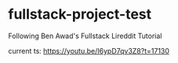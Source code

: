 # fullstack-project-test
 Following Ben Awad's Fullstack Lireddit Tutorial

current ts: https://youtu.be/I6ypD7qv3Z8?t=17130

